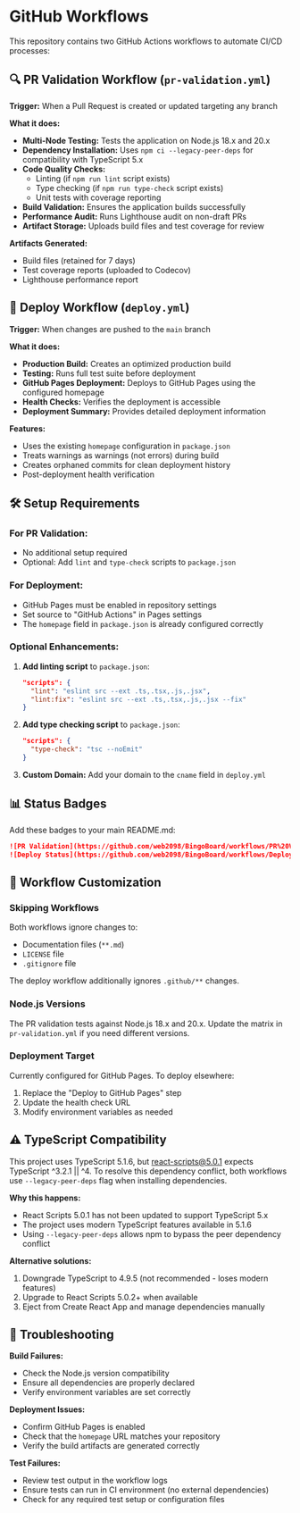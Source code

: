 # GitHub Workflows

This repository contains two GitHub Actions workflows to automate CI/CD processes:

## 🔍 PR Validation Workflow (`pr-validation.yml`)

**Trigger:** When a Pull Request is created or updated targeting any branch

**What it does:**
- **Multi-Node Testing:** Tests the application on Node.js 18.x and 20.x
- **Dependency Installation:** Uses `npm ci --legacy-peer-deps` for compatibility with TypeScript 5.x
- **Code Quality Checks:**
  - Linting (if `npm run lint` script exists)
  - Type checking (if `npm run type-check` script exists)
  - Unit tests with coverage reporting
- **Build Validation:** Ensures the application builds successfully
- **Performance Audit:** Runs Lighthouse audit on non-draft PRs
- **Artifact Storage:** Uploads build files and test coverage for review

**Artifacts Generated:**
- Build files (retained for 7 days)
- Test coverage reports (uploaded to Codecov)
- Lighthouse performance report

## 🚀 Deploy Workflow (`deploy.yml`)

**Trigger:** When changes are pushed to the `main` branch

**What it does:**
- **Production Build:** Creates an optimized production build
- **Testing:** Runs full test suite before deployment
- **GitHub Pages Deployment:** Deploys to GitHub Pages using the configured homepage
- **Health Checks:** Verifies the deployment is accessible
- **Deployment Summary:** Provides detailed deployment information

**Features:**
- Uses the existing `homepage` configuration in `package.json`
- Treats warnings as warnings (not errors) during build
- Creates orphaned commits for clean deployment history
- Post-deployment health verification

## 🛠️ Setup Requirements

### For PR Validation:
- No additional setup required
- Optional: Add `lint` and `type-check` scripts to `package.json`

### For Deployment:
- GitHub Pages must be enabled in repository settings
- Set source to "GitHub Actions" in Pages settings
- The `homepage` field in `package.json` is already configured correctly

### Optional Enhancements:

1. **Add linting script** to `package.json`:
   ```json
   "scripts": {
     "lint": "eslint src --ext .ts,.tsx,.js,.jsx",
     "lint:fix": "eslint src --ext .ts,.tsx,.js,.jsx --fix"
   }
   ```

2. **Add type checking script** to `package.json`:
   ```json
   "scripts": {
     "type-check": "tsc --noEmit"
   }
   ```

3. **Custom Domain:** Add your domain to the `cname` field in `deploy.yml`

## 📊 Status Badges

Add these badges to your main README.md:

```markdown
![PR Validation](https://github.com/web2098/BingoBoard/workflows/PR%20Validation/badge.svg)
![Deploy Status](https://github.com/web2098/BingoBoard/workflows/Deploy%20to%20Production/badge.svg)
```

## 🔧 Workflow Customization

### Skipping Workflows
Both workflows ignore changes to:
- Documentation files (`**.md`)
- `LICENSE` file
- `.gitignore` file

The deploy workflow additionally ignores `.github/**` changes.

### Node.js Versions
The PR validation tests against Node.js 18.x and 20.x. Update the matrix in `pr-validation.yml` if you need different versions.

### Deployment Target
Currently configured for GitHub Pages. To deploy elsewhere:
1. Replace the "Deploy to GitHub Pages" step
2. Update the health check URL
3. Modify environment variables as needed

## ⚠️ TypeScript Compatibility

This project uses TypeScript 5.1.6, but react-scripts@5.0.1 expects TypeScript ^3.2.1 || ^4. To resolve this dependency conflict, both workflows use `--legacy-peer-deps` flag when installing dependencies.

**Why this happens:**
- React Scripts 5.0.1 has not been updated to support TypeScript 5.x
- The project uses modern TypeScript features available in 5.1.6
- Using `--legacy-peer-deps` allows npm to bypass the peer dependency conflict

**Alternative solutions:**
1. Downgrade TypeScript to 4.9.5 (not recommended - loses modern features)
2. Upgrade to React Scripts 5.0.2+ when available
3. Eject from Create React App and manage dependencies manually

## 🐛 Troubleshooting

**Build Failures:**
- Check the Node.js version compatibility
- Ensure all dependencies are properly declared
- Verify environment variables are set correctly

**Deployment Issues:**
- Confirm GitHub Pages is enabled
- Check that the `homepage` URL matches your repository
- Verify the build artifacts are generated correctly

**Test Failures:**
- Review test output in the workflow logs
- Ensure tests can run in CI environment (no external dependencies)
- Check for any required test setup or configuration files
